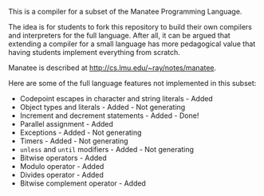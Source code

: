 
This is a compiler for a subset of the Manatee Programming Language.

The idea is for students to fork this repository to build their own 
compilers and interpreters for the full language.  After all, it can
be argued that extending a compiler for a small language has more
pedagogical value that having students implement everything from scratch.

Manatee is described at http://cs.lmu.edu/~ray/notes/manatee.

Here are some of the full language features not implemented in this subset:

* Codepoint escapes in character and string literals        - Added
* Object types and literals                                 - Added - Not generating
* Increment and decrement statements                        - Added - Done!
* Parallel assignment                                       - Added
* Exceptions                                                - Added - Not generating
* Timers                                                    - Added - Not generating
* `unless` and `until` modifiers                            - Added - Not generating
* Bitwise operators                                         - Added
* Modulo operator                                           - Added
* Divides operator                                          - Added
* Bitwise complement operator                               - Added
